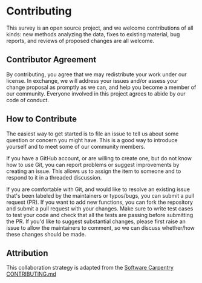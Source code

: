 # Contributing

This survey is an open source project, and we welcome contributions of all kinds: new methods analyzing the data, fixes to existing material, bug reports, and reviews of proposed changes are all welcome.

## Contributor Agreement

By contributing, you agree that we may redistribute your work under our license. In exchange, we will address your issues and/or assess your change proposal as promptly as we can, and help you become a member of our community. Everyone involved in this project agrees to abide by our code of conduct.

## How to Contribute

The easiest way to get started is to file an issue to tell us about some question or concern you might have. This is a good way to introduce yourself and to meet some of our community members.

If you have a GitHub account, or are willing to create one, but do not know how to use Git, you can report problems or suggest improvements by creating an issue. This allows us to assign the item to someone and to respond to it in a threaded discussion.

If you are comfortable with Git, and would like to resolve an existing issue that's been labeled by the maintainers or typos/bugs, you can submit a pull request (PR). If you want to add new functions, you can fork the repository and submit a pull request with your changes. Make sure to write test cases to test your code and check that all the tests are passing before submitting the PR. If you'd like to suggest substantial changes, please first raise an issue to allow the maintainers to comment, so we can discuss whether/how these changes should be made.

## Attribution

This collaboration strategy is adapted from the [Software Carpentry CONTRIBUTING.md](https://github.com/swcarpentry/r-novice-inflammation/blob/gh-pages/CONTRIBUTING.md)

